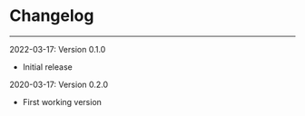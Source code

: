 # Changelog

--------------------------------------------------------------------------------
2022-03-17: Version 0.1.0

* Initial release

2020-03-17: Version 0.2.0

* First working version
